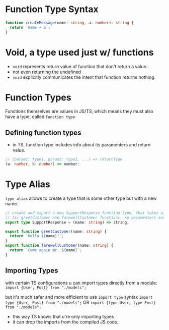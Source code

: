 # Function Type Syntax

```typescript
function createMessage(name: string, a: number): string {
  return `name + a`;
}
```

# Void, a type used just w/ functions

- `void` represents return value of function that don't return a value.
- not even returning the undefined
- `void` explicitly communicates the intent that function returns nothing.

# Function Types

Functions themselves are values in JS/TS, which means they must also have a type, called `function type`

## Defining function types

- in TS, function type includes info about its paramenters and return value.

```typescript
// (param1: type1, param2: type2, ...) => returnType
(a: number, b: number) => number;
```

# Type Alias

`type alias` allows to create a type that is some other type but with a new name.

```typescript
// create and export a new SupportResponse function type, that takes a string(name) and return a string.
// fix greetCustomer and farewellCustomer functions, so paramenters and return values conform to SupportResponse type.
export type SupportResponse = (name: string) => string;

export function greetCustomer(name: string) {
  return `hello ${name}!`;
}
export function farewellCustomer(name: string) {
  return `Come again mr. ${name}`;
}
```

## Importing Types

with certain TS configurations u can import types directly from a module:
`import {User, Post} from "./models";`

but it's much safer and more efficient to use `import type` syntax
`import type {User, Post} from "./models";` OR `import {type User, type Post} from "./models";`

- this way TS knows that u're only importing types
- it can drop the imports from the compiled JS code.
